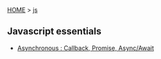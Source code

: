 [HOME](../../../../) > [js](../)

## Javascript essentials

- [Asynchronous : Callback, Promise, Async/Await](./asychronous.md)
